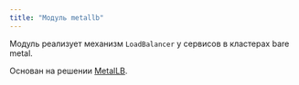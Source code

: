 ```yaml
---
title: "Модуль metallb"
---
```


Модуль реализует механизм `LoadBalancer` у сервисов в кластерах bare metal.

Основан на решении [MetalLB](https://metallb.universe.tf/).
